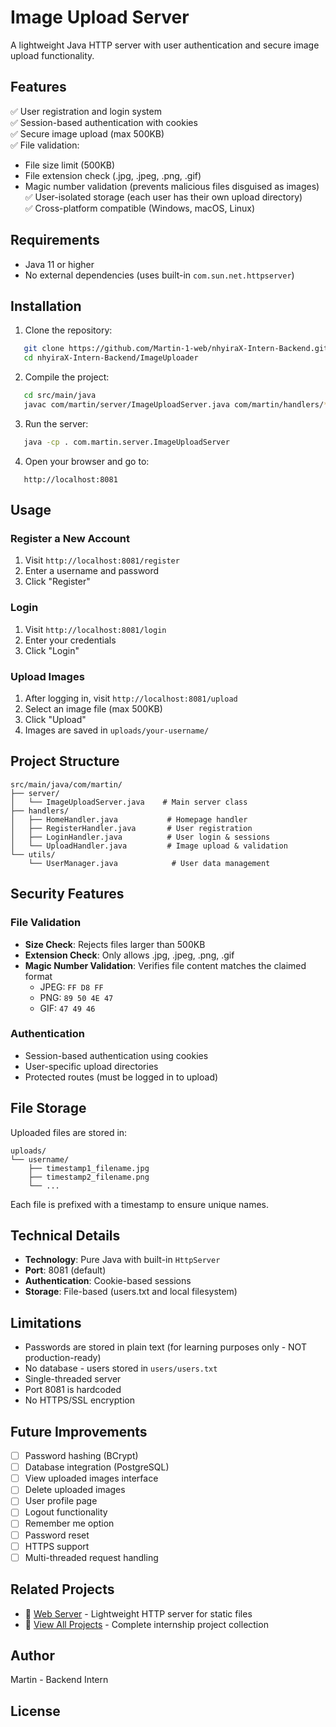 # Image Upload Server

A lightweight Java HTTP server with user authentication and secure image upload functionality.

## Features

✅ User registration and login system  
✅ Session-based authentication with cookies  
✅ Secure image upload (max 500KB)  
✅ File validation:
  - File size limit (500KB)
  - File extension check (.jpg, .jpeg, .png, .gif)
  - Magic number validation (prevents malicious files disguised as images)  
✅ User-isolated storage (each user has their own upload directory)  
✅ Cross-platform compatible (Windows, macOS, Linux)

## Requirements

- Java 11 or higher
- No external dependencies (uses built-in `com.sun.net.httpserver`)

## Installation

1. Clone the repository:
```bash
   git clone https://github.com/Martin-1-web/nhyiraX-Intern-Backend.git
   cd nhyiraX-Intern-Backend/ImageUploader
```

2. Compile the project:
```bash
   cd src/main/java
   javac com/martin/server/ImageUploadServer.java com/martin/handlers/*.java com/martin/utils/*.java
```

3. Run the server:
```bash
   java -cp . com.martin.server.ImageUploadServer
```

4. Open your browser and go to:
```
   http://localhost:8081
```

## Usage

### Register a New Account
1. Visit `http://localhost:8081/register`
2. Enter a username and password
3. Click "Register"

### Login
1. Visit `http://localhost:8081/login`
2. Enter your credentials
3. Click "Login"

### Upload Images
1. After logging in, visit `http://localhost:8081/upload`
2. Select an image file (max 500KB)
3. Click "Upload"
4. Images are saved in `uploads/your-username/`

## Project Structure
```
src/main/java/com/martin/
├── server/
│   └── ImageUploadServer.java    # Main server class
├── handlers/
│   ├── HomeHandler.java           # Homepage handler
│   ├── RegisterHandler.java       # User registration
│   ├── LoginHandler.java          # User login & sessions
│   └── UploadHandler.java         # Image upload & validation
└── utils/
    └── UserManager.java            # User data management
```

## Security Features

### File Validation
- **Size Check**: Rejects files larger than 500KB
- **Extension Check**: Only allows .jpg, .jpeg, .png, .gif
- **Magic Number Validation**: Verifies file content matches the claimed format
  - JPEG: `FF D8 FF`
  - PNG: `89 50 4E 47`
  - GIF: `47 49 46`

### Authentication
- Session-based authentication using cookies
- User-specific upload directories
- Protected routes (must be logged in to upload)

## File Storage

Uploaded files are stored in:
```
uploads/
└── username/
    ├── timestamp1_filename.jpg
    ├── timestamp2_filename.png
    └── ...
```

Each file is prefixed with a timestamp to ensure unique names.

## Technical Details

- **Technology**: Pure Java with built-in `HttpServer`
- **Port**: 8081 (default)
- **Authentication**: Cookie-based sessions
- **Storage**: File-based (users.txt and local filesystem)

## Limitations

- Passwords are stored in plain text (for learning purposes only - NOT production-ready)
- No database - users stored in `users/users.txt`
- Single-threaded server
- Port 8081 is hardcoded
- No HTTPS/SSL encryption

## Future Improvements

- [ ] Password hashing (BCrypt)
- [ ] Database integration (PostgreSQL)
- [ ] View uploaded images interface
- [ ] Delete uploaded images
- [ ] User profile page
- [ ] Logout functionality
- [ ] Remember me option
- [ ] Password reset
- [ ] HTTPS support
- [ ] Multi-threaded request handling

## Related Projects

- 📁 [Web Server](../Project1-WebServer) - Lightweight HTTP server for static files
- 📁 [View All Projects](../) - Complete internship project collection

## Author

Martin - Backend Intern

## License


